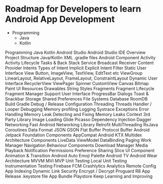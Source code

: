 # Roadmap for Developers to learn Android App Development #

* Programming <br/>
  * Java <br/>
  * Kotlin <br/>
                  
Programming
Java
Kotlin
Android Studio
Android Studio IDE Overview
Project Structure
Java/Kotlin
XML
.gradle files
Android Component
Activity
Activity Lifecycle
Tasks & Back Stack
Service
Broadcast Receiver
Content Provider
Intents
Types of Intent
Implicit
Explicit
Intent Filter
Static User Interface
View
Button, ImageView, TextView, EditText etc
ViewGroup
LinearLayout, RelativeLayout, FrameLayout, ConstraintLayout
Dynamic User Interface
RecyclerView
ViewPager
Spinner
CustomView
Canvas
Bitmap
Paint
UI Resources
Drawables
String
Styles
Fragments
Fragment Lifecycle
Fragment Manager
Support User Interface
ProgressBar
Dialogs
Toast & Snackbar
Storage
Shared Preferences
File Systems
Database
RoomDB
Build
Gradle
Debug / Release Configuration
Threading
Threads
Handler / Looper
Debugging
Memory profiling
Logging
Systrace
Exceptions
Error Handling
Memory Leak
Detecting and Fixing Memory Leaks
Context
3rd Party Library
Image Loading
Glide
Picasso
Dependency Injection
Dagger
Networking
Fast Android Networking Library
Retrofit
MultiThreading
RxJava
Coroutines
Data Format
JSON
GSON
Flat Buffer
Protocol Buffer
Android Jetpack
Foundation Components
AppCompat
Android KTX
Multidex
Architecture Components
LiveData
ViewModel
DataBinding
Paging
Work Manager
Navigation
Behaviour Components
Download Manager
Media Playback
Notification
Permissions
Preference
Sharing
Slice
UI Component
Animation & Transition
Android Auto
Emoji
Palette
Android TV
Android Wear
Architecture
MVVM
MVI
MVP
Unit Testing
Local Unit Testing
Instrumentation Testing
Firebase
FCM
Crashlytics
Analytics
Remote Config
App Indexing
Dynamic Link
Security
Encrypt / Decrypt
Proguard
R8
App Release
.keystore file
App Bundle
Playstore
Keep Learning and Improving
